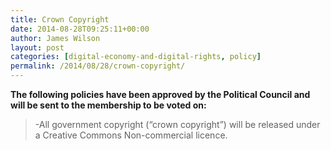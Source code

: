 ```yaml
---
title: Crown Copyright
date: 2014-08-28T09:25:11+00:00
author: James Wilson
layout: post
categories: [digital-economy-and-digital-rights, policy]
permalink: /2014/08/28/crown-copyright/
---
```

**The following policies have been approved by the Political Council and will be sent to the membership to be voted on:**

> -All government copyright (&#8220;crown copyright&#8221;) will be released under a Creative Commons Non-commercial licence.